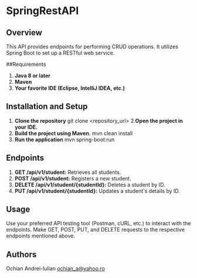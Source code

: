# SpringRestAPI

## Overview

This API provides endpoints for performing CRUD operations. It utilizes Spring Boot to set up a RESTful web service.

##Requirements

1. **Java 8 or later**
2. **Maven**
3. **Your favorite IDE (Eclipse, IntelliJ IDEA, etc.)**


## Installation and Setup

1. **Clone the repository**
   git clone <repository_url>
2.**Open the project in your IDE.**
3. **Build the project using Maven.**
    mvn clean install
4. **Run the application**
    mvn spring-boot:run

## Endpoints

1. **GET /api/v1/student:** Retrieves all students.
2. **POST /api/v1/student:** Registers a new student.
3. **DELETE /api/v1/student/{studentId}:** Deletes a student by ID.
4. **PUT /api/v1/student/{studentId}:** Updates a student's details by ID.

## Usage

Use your preferred API testing tool (Postman, cURL, etc.) to interact with the endpoints.
Make GET, POST, PUT, and DELETE requests to the respective endpoints mentioned above.

## Authors

Ochian Andrei-Iulian
ochian_a@yahoo.ro

